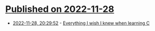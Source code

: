# [Published on 2022-11-28](index.md)

* [2022-11-28, 20:29:52](https://lobste.rs/s/h5qjlp/everything_i_wish_i_knew_when_learning_c) - [Everything I wish I knew when learning C](https://tmewett.com/c-tips/)
